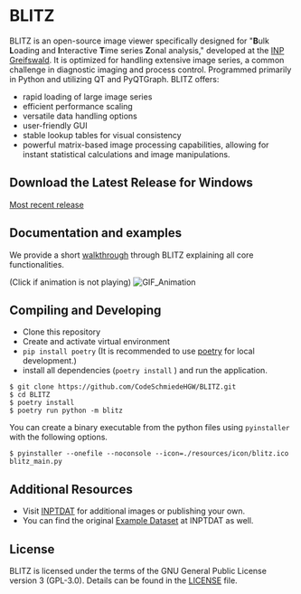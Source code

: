 # BLITZ
BLITZ is an open-source image viewer specifically designed for "**B**ulk **L**oading and **I**nteractive **T**ime series **Z**onal analysis," developed at the [INP Greifswald](https://www.inp-greifswald.de). It is optimized for handling extensive image series, a common challenge in diagnostic imaging and process control. Programmed primarily in Python and utilizing QT and PyQTGraph.
BLITZ offers:
- rapid loading of large image series
- efficient performance scaling
- versatile data handling options
- user-friendly GUI
- stable lookup tables for visual consistency
- powerful matrix-based image processing capabilities, allowing for instant statistical calculations and image manipulations.

## Download the Latest Release for Windows
[Most recent release](https://github.com/CodeSchmiedeHGW/BLITZ/releases/latest)

## Documentation and examples

We provide a short [walkthrough](docs/walkthrough.md) through BLITZ explaining all core functionalities.

(Click if animation is not playing)
![GIF_Animation](resources/public/BLITZ_Record.gif)

## Compiling and Developing
- Clone this repository
- Create and activate virtual environment
- `pip install poetry` (It is recommended to use [poetry](https://python-poetry.org/) for local development.)
- install all dependencies (`poetry install` ) and run the application.

```shell
$ git clone https://github.com/CodeSchmiedeHGW/BLITZ.git
$ cd BLITZ
$ poetry install
$ poetry run python -m blitz
```

You can create a binary executable from the python files using `pyinstaller` with the following
options.

```shell
$ pyinstaller --onefile --noconsole --icon=./resources/icon/blitz.ico blitz_main.py
```

## Additional Resources

- Visit [INPTDAT](https://www.inptdat.de) for additional images or publishing your own.
- You can find the original [Example Dataset](https://www.inptdat.de/dataset/fast-framing-images-kinpen-science-example-set-images-testing-blitz-image-viewer) at INPTDAT as well.

## License

BLITZ is licensed under the terms of the GNU General Public License version 3 (GPL-3.0). Details
can be found in the [LICENSE](LICENSE) file.
